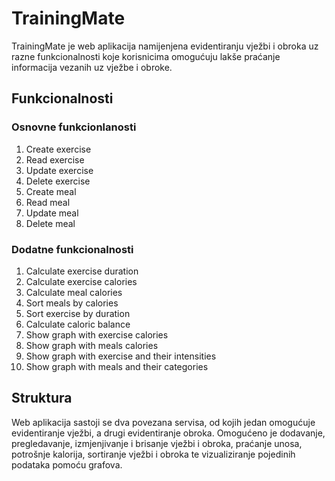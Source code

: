# TrainingMate 
TrainingMate je web aplikacija namijenjena evidentiranju vježbi i obroka uz razne funkcionalnosti koje korisnicima omogućuju lakše praćanje informacija vezanih uz vježbe i obroke. 
## Funkcionalnosti
### Osnovne funkcionlanosti
1. Create exercise
2. Read exercise
3. Update exercise
4. Delete exercise
5. Create meal
6. Read meal
7. Update meal
8. Delete meal
### Dodatne funkcionalnosti
1. Calculate exercise duration
2. Calculate exercise calories
3. Calculate meal calories
4. Sort meals by calories
5. Sort exercise by duration
6. Calculate caloric balance
7. Show graph with exercise calories
8. Show graph with meals calories
9. Show graph with exercise and their intensities
10. Show graph with meals and their categories
## Struktura
Web aplikacija sastoji se dva povezana servisa, od kojih jedan omogućuje evidentiranje vježbi, a drugi evidentiranje obroka.
Omogućeno je dodavanje, pregledavanje, izmjenjivanje i brisanje vježbi i obroka, praćanje unosa, potrošnje kalorija, sortiranje vježbi i obroka te vizualiziranje pojedinih podataka pomoću grafova. 
